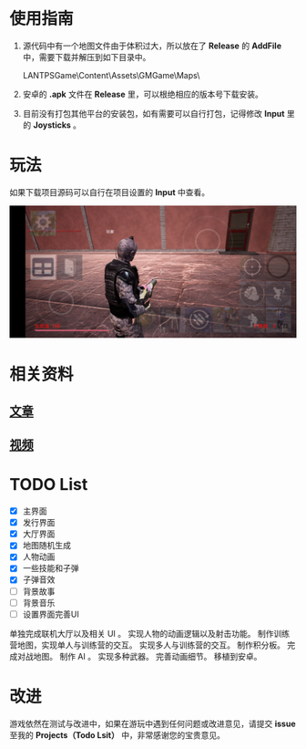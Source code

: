 # 使用指南

1. 源代码中有一个地图文件由于体积过大，所以放在了 **Release** 的 **AddFile** 中，需要下载并解压到如下目录中。

    LANTPSGame\Content\Assets\GMGame\Maps\

2. 安卓的 **.apk** 文件在 **Release** 里，可以根绝相应的版本号下载安装。

3. 目前没有打包其他平台的安装包，如有需要可以自行打包，记得修改 **Input** 里的 **Joysticks** 。

# 玩法

如果下载项目源码可以自行在项目设置的 **Input** 中查看。

![操作界面](./MDSource/ControlUI1.jpg)

# 相关资料

## [文章](https://zong4.github.io/2022/05/22/15SpaceCollider/)

## [视频](https://zong4.github.io/gallery/media/#Space-Collider-Demo)

# TODO List

- [x] 主界面
- [x] 发行界面
- [x] 大厅界面
- [x] 地图随机生成
- [x] 人物动画
- [x] 一些技能和子弹
- [x] 子弹音效
- [ ] 背景故事
- [ ] 背景音乐
- [ ] 设置界面完善UI

单独完成联机大厅以及相关 UI 。
实现人物的动画逻辑以及射击功能。
制作训练营地图，实现单人与训练营的交互。
实现多人与训练营的交互。
制作积分板。
完成对战地图。
制作 AI 。
实现多种武器。
完善动画细节。
移植到安卓。

# 改进

游戏依然在测试与改进中，如果在游玩中遇到任何问题或改进意见，请提交 **issue** 至我的 **Projects（Todo Lsit）** 中，非常感谢您的宝贵意见。
